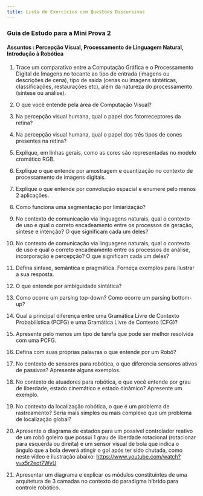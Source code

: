 ```yaml
---
title: Lista de Exercícios com Questões Discursivas
---
```

### Guia de Estudo para a Mini Prova 2
#### Assuntos : Percepção Visual, Processamento de Linguagem Natural, Introdução à Robótica


1) Trace um comparativo entre a Computação Gráfica e o Processamento Digital de Imagens no tocante ao tipo de entrada (imagens ou descrições de cena), tipo de saída (cenas ou imagens sintéticas, classificações, restaurações etc), além da natureza do processamento (síntese ou análise).


2) O que você entende pela área de Computação Visual?

3) Na percepção visual humana, qual o papel dos fotorreceptores da retina?

4) Na percepção visual humana, qual o papel dos três tipos de cones presentes na retina?

5) Explique, em linhas gerais, como as cores são representadas no modelo cromático RGB.

6) Explique o que entende por amostragem e quantização no contexto de processamento de imagens digitais. 

7) Explique o que entende por convolução espacial e enumere pelo menos 2 aplicações.  

8) Como funciona uma segmentação por limiarização?

9) No contexto de comunicação via linguagens naturais, qual o contexto de uso e qual o correto encadeamento entre os processos de geração, síntese e intenção? O que significam cada um deles?

10) No contexto de comunicação via linguagens naturais,  qual o contexto de uso e qual o correto encadeamento entre os processos de análise, incorporação e percepção? O que significam cada um deles?

11) Defina sintaxe, semântica e pragmática. Forneça exemplos para ilustrar a sua resposta. 

12) O que entende por ambiguidade sintática?

13) Como ocorre um parsing top-down? Como ocorre um parsing bottom-up?

14) Qual a principal diferença entre uma Gramática Livre de Contexto Probabilística (PCFG) e uma Gramática Livre de Contexto (CFG)?

15) Apresente pelo menos um tipo de tarefa que pode ser melhor resolvida com uma PCFG.

16) Defina com suas próprias palavras o que entende por um Robô?

17) No contexto de sensores para robótica, o que diferencia sensores ativos de passivos? Apresente alguns exemplos.  

18) No contexto de atuadores para robótica, o que você entende por grau de liberdade,  estado cinemático e estado dinâmico? Apresente um exemplo. 

19) No contexto da localização robótica, o que é um problema de rastreamento? Seria mais simples ou mais complexo que um problema de localização global?

20) Apresente o diagrama de estados para um possível controlador reativo de um robô goleiro que possui 1 grau de liberdade rotacional (rotacionar para esquerda ou direita) e um sensor visual de bola que indica o ângulo que a bola deverá atingir o gol após ter sido chutada, como neste vídeo e ilustração abaixo: https://www.youtube.com/watch?v=x5r2eot7WvU 

21) Apresentar um diagrama e explicar os módulos constituintes de uma arquitetura de 3 camadas no contexto do paradigma híbrido para controle robótico.
